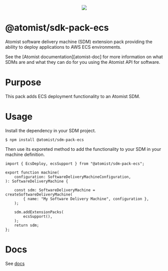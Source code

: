 <p align="center">
  <img src="https://images.atomist.com/sdm/SDM-Logo-Dark.png">
</p>

# @atomist/sdk-pack-ecs

Atomist software delivery machine (SDM) extension pack providing the ability to deploy applications to AWS ECS environments.

See the [Atomist documentation][atomist-doc] for more information on
what SDMs are and what they can do for you using the Atomist API for
software.

# Purpose
This pack adds ECS deployment functionality to an Atomist SDM.  

# Usage
Install the dependency in your SDM project.

```
$ npm install @atomist/sdm-pack-ecs
```

Then use its exporeted method to add the functionality to your SDM in your machine definition.

```
import { EcsDeploy, ecsSupport } from "@atomist/sdm-pack-ecs";

export function machine(
    configuration: SoftwareDeliveryMachineConfiguration,
): SoftwareDeliveryMachine {

    const sdm: SoftwareDeliveryMachine = createSoftwareDeliveryMachine(
        { name: "My Software Delivery Machine", configuration },
    );

    sdm.addExtensionPacks(
        ecsSupport(),
    );
    return sdm;
};
```

# Docs
See [docs](docs/index.md)


